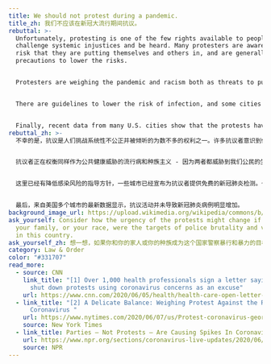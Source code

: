 ```yaml
---
title: We should not protest during a pandemic.
title_zh: 我们不应该在新冠大流行期间抗议。
rebuttal: >-
  Unfortunately, protesting is one of the few rights available to people to
  challenge systemic injustices and be heard. Many protesters are aware of the
  risk that they are putting themselves and others in, and are generally taking
  precautions to lower the risks.


  Protesters are weighing the pandemic and racism both as threats to public health—because both threaten our citizens’ quality of life. For them, the dangers of white supremacy outweigh the dangers of Covid-19. In fact, hundreds of public health and disease experts signed an open letter stating that the protests are justified, because “white supremacy is a lethal public health issue that predates and contributes to Covid-19.” They called the protests “vital to the national public health and to the threatened health specifically of black people in the United States.”\[1] Vidal Guzman, 29, a protester in New York, said: “People are more scared of the police than Covid-19. They are willing to do anything.”\[2]


  There are guidelines to lower the risk of infection, and some cities have announced free COVID-19 tests for protesters. There are also ways to protest more safely—for example, attending small, local protests, where participants can more easily spread themselves out. 


  Finally, recent data from many U.S. cities show that the protests have not led to an obvious increase in the number of COVID-19 cases.
rebuttal_zh: >-
  不幸的是，抗议是人们挑战系统性不公正并被倾听的为数不多的权利之一。许多抗议者意识到他们把自己和其他人置于其中的风险，并普遍采取预防措施来降低风险。


  抗议者正在权衡同样作为公共健康威胁的流行病和种族主义 - 因为两者都威胁到我们公民的生活质量。对他们来说，白人至上的危险大于新冠肺炎的危险。事实上，数以百计的公共卫生和疾病专家签署了一封公开信，声明抗议是合理的，因为“白人至上是一个致命的公共卫生问题，早在新冠肺炎之前就有了，并助长了新冠肺炎。”他们称抗议活动“对国家公共健康至关重要，对受到威胁的美国黑人的健康尤为重要”。\[1]29岁的Vidal Guzman是纽约的一名抗议者，他说：“比起新冠肺炎，大家更怕警察。他们愿意做任何事。”\[2]


  这里已经有降低感染风险的指导方针，一些城市已经宣布为抗议者提供免费的新冠肺炎检测。也有更安全的抗议方式 - 例如，参加当地的小型抗议活动，参与者可以更容易地分散开来。


  最后，来自美国多个城市的最新数据显示，抗议活动并未导致新冠肺炎病例明显增加。
background_image_url: https://upload.wikimedia.org/wikipedia/commons/b/b4/Black_Lives_Matter_Rotterdam_%2820%29.jpg
ask_yourself: Consider how the urgency of the protests might change if you and
  your family, or your race, were the targets of police brutality and violence
  in this country.
ask_yourself_zh: 想一想，如果你和你的家人或你的种族成为这个国家警察暴行和暴力的目标，抗议的紧迫性对你来说可能会发生什么变化。
category: Law & Order
color: "#331707"
read_more:
  - source: CNN
    link_title: "[1] Over 1,000 health professionals sign a letter saying, Don't
      shut down protests using coronavirus concerns as an excuse"
    url: https://www.cnn.com/2020/06/05/health/health-care-open-letter-protests-coronavirus-trnd/index.html
  - link_title: "[2] A Delicate Balance: Weighing Protest Against the Risks of the
      Coronavirus "
    url: https://www.nytimes.com/2020/06/07/us/Protest-coronavirus-george-floyd.html
    source: New York Times
  - link_title: Parties — Not Protests — Are Causing Spikes In Coronavirus
    url: https://www.npr.org/sections/coronavirus-live-updates/2020/06/24/883017035/what-contact-tracing-may-tell-about-cluster-spread-of-the-coronavirus
    source: NPR
---
```

